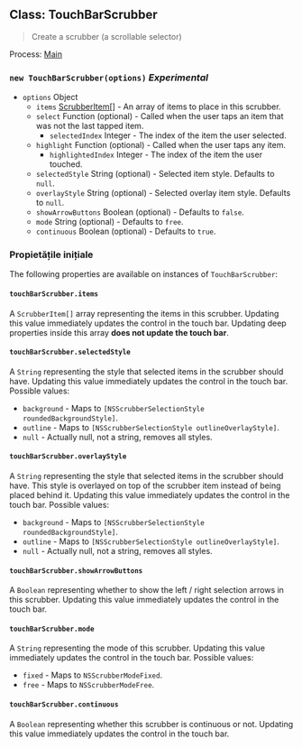 ## Class: TouchBarScrubber

> Create a scrubber (a scrollable selector)

Process: [Main](../tutorial/application-architecture.md#main-and-renderer-processes)

### `new TouchBarScrubber(options)` _Experimental_

* `options` Object
  * `items` [ScrubberItem[]](structures/scrubber-item.md) - An array of items to place in this scrubber.
  * `select` Function (optional) - Called when the user taps an item that was not the last tapped item.
    * `selectedIndex` Integer - The index of the item the user selected.
  * `highlight` Function (optional) - Called when the user taps any item.
    * `highlightedIndex` Integer - The index of the item the user touched.
  * `selectedStyle` String (optional) - Selected item style. Defaults to `null`.
  * `overlayStyle` String (optional) - Selected overlay item style. Defaults to `null`.
  * `showArrowButtons` Boolean (optional) - Defaults to `false`.
  * `mode` String (optional) - Defaults to `free`.
  * `continuous` Boolean (optional) - Defaults to `true`.

### Propietățile inițiale

The following properties are available on instances of `TouchBarScrubber`:

#### `touchBarScrubber.items`

A `ScrubberItem[]` array representing the items in this scrubber. Updating this value immediately updates the control in the touch bar. Updating deep properties inside this array **does not update the touch bar**.

#### `touchBarScrubber.selectedStyle`

A `String` representing the style that selected items in the scrubber should have. Updating this value immediately updates the control in the touch bar. Possible values:

* `background` - Maps to `[NSScrubberSelectionStyle roundedBackgroundStyle]`.
* `outline` - Maps to `[NSScrubberSelectionStyle outlineOverlayStyle]`.
* `null` - Actually null, not a string, removes all styles.

#### `touchBarScrubber.overlayStyle`

A `String` representing the style that selected items in the scrubber should have. This style is overlayed on top of the scrubber item instead of being placed behind it. Updating this value immediately updates the control in the touch bar. Possible values:

* `background` - Maps to `[NSScrubberSelectionStyle roundedBackgroundStyle]`.
* `outline` - Maps to `[NSScrubberSelectionStyle outlineOverlayStyle]`.
* `null` - Actually null, not a string, removes all styles.

#### `touchBarScrubber.showArrowButtons`

A `Boolean` representing whether to show the left / right selection arrows in this scrubber. Updating this value immediately updates the control in the touch bar.

#### `touchBarScrubber.mode`

A `String` representing the mode of this scrubber. Updating this value immediately updates the control in the touch bar. Possible values:

* `fixed` - Maps to `NSScrubberModeFixed`.
* `free` - Maps to `NSScrubberModeFree`.

#### `touchBarScrubber.continuous`

A `Boolean` representing whether this scrubber is continuous or not. Updating this value immediately updates the control in the touch bar.
